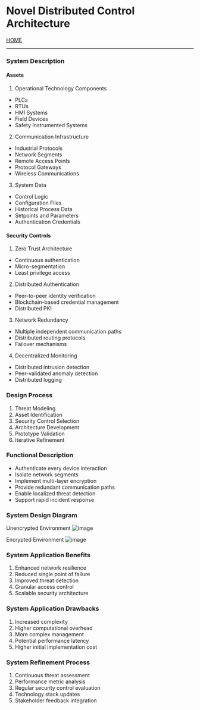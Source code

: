 # Novel Distributed Control Architecture

[HOME](https://github.com/adamspanier/Distributed-Systems-Security)

<hr>

### System Description

#### Assets

1. Operational Technology Components
* PLCs
* RTUs
* HMI Systems
* Field Devices
* Safety Instrumented Systems

2. Communication Infrastructure
* Industrial Protocols
* Network Segments
* Remote Access Points
* Protocol Gateways
* Wireless Communications

3. System Data
* Control Logic
* Configuration Files
* Historical Process Data
* Setpoints and Parameters
* Authentication Credentials

#### Security Controls

1. Zero Trust Architecture
* Continuous authentication
* Micro-segmentation
* Least privilege access

2. Distributed Authentication
* Peer-to-peer identity verification
* Blockchain-based credential management
* Distributed PKI

3. Network Redundancy
* Multiple independent communication paths
* Distributed routing protocols
* Failover mechanisms

4. Decentralized Monitoring
* Distributed intrusion detection
* Peer-validated anomaly detection
* Distributed logging


### Design Process

1.	Threat Modeling
2.	Asset Identification
3.	Security Control Selection
4.	Architecture Development
5.	Prototype Validation
6.	Iterative Refinement

### Functional Description

* Authenticate every device interaction
* Isolate network segments
* Implement multi-layer encryption
* Provide redundant communication paths
* Enable localized threat detection
* Support rapid incident response


### System Design Diagram

Unencrypted Environment
![image](https://github.com/user-attachments/assets/912c2833-6906-4abd-9a3a-4e402d5a5da4)

Encrypted Environment
![image](https://github.com/user-attachments/assets/2a0c3eb3-23a2-4cb4-96fa-ad3aa9c32313)


### System Application Benefits

1.	Enhanced network resilience
2.	Reduced single point of failure
3.	Improved threat detection
4.	Granular access control
5.	Scalable security architecture


### System Application Drawbacks

1.	Increased complexity
2.	Higher computational overhead
3.	More complex management
4.	Potential performance latency
5.	Higher initial implementation cost


### System Refinement Process

1.	Continuous threat assessment
2.	Performance metric analysis
3.	Regular security control evaluation
4.	Technology stack updates
5.	Stakeholder feedback integration

